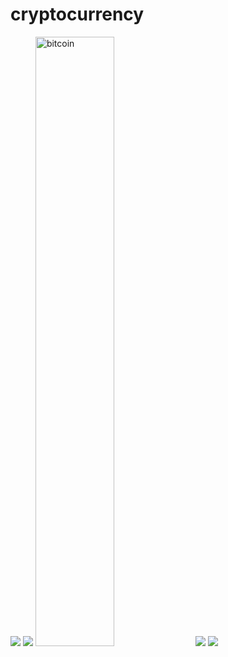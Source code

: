 # cryptocurrency

![](https://img.shields.io/badge/-informational?style=flat-square&logo=BITCOIN&logoColor=white&color=0d1017) 
![](https://img.shields.io/badge/-informational?style=flat-square&logo=ETHEREUM&logoColor=black&color=0d1017)
<img height="50%" alt="bitcoin" src="https://assets.coingecko.com/coins/images/1/large/bitcoin.png?1547033579">
![](https://img.shields.io/badge/-informational?style=flat-square&logo=Binance&logoColor=&color=0d1017)
![](https://img.shields.io/badge/-informational?style=flat-square&logo=Tether&logoColor=&color=0d1017)
